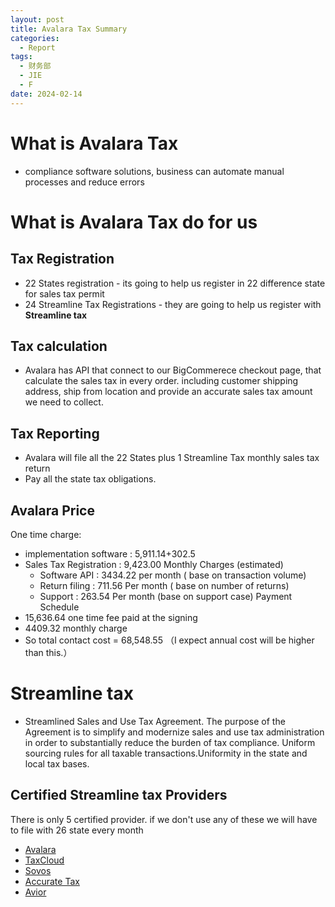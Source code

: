 ```yaml
---
layout: post
title: Avalara Tax Summary
categories:
  - Report
tags:
  - 财务部
  - JIE
  - F
date: 2024-02-14
---
```


# What is Avalara Tax

- compliance software solutions,  business can automate manual processes and reduce errors
# What is Avalara Tax do for us

## Tax Registration
- 22 States registration - its going to help us register in 22 difference state for sales tax permit
- 24 Streamline Tax Registrations  - they are going to help us register with **Streamline tax**
## Tax calculation

- Avalara has API that connect to our BigCommerece checkout page, that calculate the sales tax in every order. including customer shipping address, ship from location and provide an accurate sales tax amount we need to collect.
## Tax Reporting

- Avalara will file all the 22 States plus 1 Streamline Tax monthly sales tax return 
- Pay all the state tax obligations. 

## Avalara Price

One time charge:
- implementation software :  5,911.14+302.5
- Sales Tax Registration : 9,423.00
Monthly Charges (estimated)
	- Software API : 3434.22 per month ( base on transaction volume)
	- Return filing : 711.56 Per month ( base on number of returns)
	- Support : 263.54 Per month (base on support case)
Payment Schedule
- 15,636.64 one time fee paid at the signing 
- 4409.32 monthly charge
- So total contact cost = 68,548.55 （I expect annual cost will be higher than this.）
# Streamline tax


- Streamlined Sales and Use Tax Agreement. The purpose of the Agreement is to simplify and modernize sales and use tax administration in order to substantially reduce the burden of tax compliance. Uniform sourcing rules for all taxable transactions.Uniformity in the state and local tax bases.
## Certified Streamline tax Providers

There is only 5 certified provider. if we don't use any of these we will have to file with 26 state every month
- [Avalara](https://www.streamlinedsalestax.org/certified-service-providers/certified-service-providers-list/avalara)
- [TaxCloud](https://www.streamlinedsalestax.org/certified-service-providers/certified-service-providers-list/taxcloud)
- [Sovos](https://www.streamlinedsalestax.org/certified-service-providers/certified-service-providers-list/sovos)
- [Accurate Tax](https://www.streamlinedsalestax.org/certified-service-providers/certified-service-providers-list/accurate-tax)
-  [Avior](https://www.streamlinedsalestax.org/certified-service-providers/certified-service-providers-list/avior)

